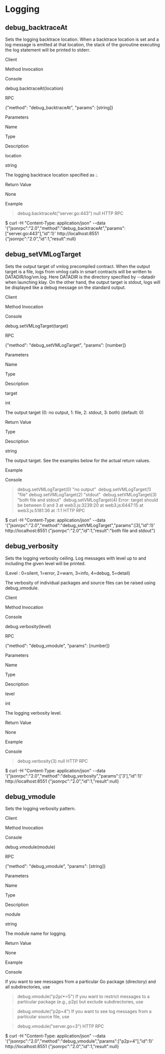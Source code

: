# Logging

## debug_backtraceAt
Sets the logging backtrace location. When a backtrace location is set and a log message is emitted at that location, the stack of the goroutine executing the log statement will be printed to stderr.

Client

Method Invocation

Console

debug.backtraceAt(location)

RPC

{"method": "debug_backtraceAt", "params": [string]}

Parameters

Name

Type

Description

location

string

The logging backtrace location specified as <filename>:<line>.

Return Value

None

Example

> debug.backtraceAt("server.go:443")
null
HTTP RPC

$ curl -H "Content-Type: application/json" --data '{"jsonrpc":"2.0","method":"debug_backtraceAt","params":["server.go:443"],"id":1}' http://localhost:8551
{"jsonrpc":"2.0","id":1,"result":null}
## debug_setVMLogTarget
Sets the output target of vmlog precompiled contract. When the output target is a file, logs from vmlog calls in smart contracts will be written to DATADIR/log/vm.log. Here DATADIR is the directory specified by --datadir when launching klay. On the other hand, the output target is stdout, logs will be displayed like a debug message on the standard output.

Client

Method Invocation

Console

debug.setVMLogTarget(target)

RPC

{"method": "debug_setVMLogTarget", "params": [number]}

Parameters

Name

Type

Description

target

int

The output target (0: no output, 1: file, 2: stdout, 3: both) (default: 0)

Return Value

Type

Description

string

The output target.  See the examples below for the actual return values.

Example

Console

> debug.setVMLogTarget(0)
"no output"
​
> debug.setVMLogTarget(1)
"file"
​
> debug.setVMLogTarget(2)
"stdout"
​
> debug.setVMLogTarget(3)
"both file and stdout"
​
> debug.setVMLogTarget(4)
Error: target should be between 0 and 3
    at web3.js:3239:20
    at web3.js:6447:15
    at web3.js:5181:36
    at <anonymous>:1:1
HTTP RPC

$ curl -H "Content-Type: application/json" --data '{"jsonrpc":"2.0","method":"debug_setVMLogTarget","params":[3],"id":1}' http://localhost:8551
{"jsonrpc":"2.0","id":1,"result":"both file and stdout"}
## debug_verbosity
Sets the logging verbosity ceiling. Log messages with level up to and including the given level will be printed.

(Level : 0=silent, 1=error, 2=warn, 3=info, 4=debug, 5=detail)

The verbosity of individual packages and source files can be raised using debug_vmodule.

Client

Method Invocation

Console

debug.verbosity(level)

RPC

{"method": "debug_vmodule", "params": [number]}

Parameters

Name

Type

Description

level

int

The logging verbosity level.

Return Value

None

Example

Console

> debug.verbosity(3)
null
HTTP RPC

$ curl -H "Content-Type: application/json" --data '{"jsonrpc":"2.0","method":"debug_verbosity","params":['3'],"id":1}' http://localhost:8551
{"jsonrpc":"2.0","id":1,"result":null}
## debug_vmodule
Sets the logging verbosity pattern.

Client

Method Invocation

Console

debug.vmodule(module)

RPC

{"method": "debug_vmodule", "params": [string]}

Parameters

Name

Type

Description

module

string

The module name for logging.

Return Value

None

Example

Console

If you want to see messages from a particular Go package (directory) and all subdirectories, use

> debug.vmodule("p2p/*=5")
If you want to restrict messages to a particular package (e.g., p2p) but exclude subdirectories, use

> debug.vmodule("p2p=4")
If you want to see log messages from a particular source file, use

> debug.vmodule("server.go=3")
HTTP RPC

$ curl -H "Content-Type: application/json" --data '{"jsonrpc":"2.0","method":"debug_vmodule","params":["p2p=4"],"id":1}' http://localhost:8551
{"jsonrpc":"2.0","id":1,"result":null}
